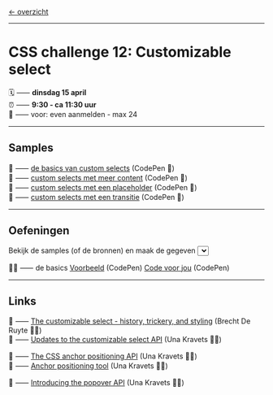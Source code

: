 [← overzicht](CHALLENGES.md)

---

# CSS challenge 12: Customizable select

🗓️ ⸺ **dinsdag 15 april**  
⏰ ⸺ **9:30 - ca 11:30 uur**   
🙋 ⸺ voor: even aanmelden - max 24   

---

## Samples

🎯 ⸺ [de basics van custom selects](https://codepen.io/shooft/pen/qEEWpdd) (CodePen 🎠)  
🎯 ⸺ [custom selects met meer content](https://codepen.io/shooft/pen/wBBwpWy) (CodePen 🎠)  
🎯 ⸺ [custom selects met een placeholder](https://codepen.io/shooft/pen/ZYYzvJd) (CodePen 🎠)  
🎯 ⸺ [custom selects met een transitie](https://codepen.io/shooft/pen/OPPLzmQ) (CodePen 🎠)  

---

## Oefeningen

Bekijk de samples (of de bronnen) en maak de gegeven <select>'s na.  


🧑‍💻 ⸺ de basics
<a href="https://codepen.io/shooft/full/dPPbbOK" target="_blank" rel="noopener noreferrer">Voorbeeld</a>
(CodePen)
<a href="https://codepen.io/shooft/pen/ZYYzvjz" target="_blank" rel="noopener noreferrer">Code voor jou</a>
(CodePen)  



---
 
## Links

🎯 ⸺ [The customizable select - history, trickery, and styling](https://utilitybend.com/blog/the-customizable-select-part-one-history-trickery-and-styling-the-select-with-css) (Brecht De Ruyte 🧑‍💻)   
🎯 ⸺ [Updates to the customizable select API](https://una.im/select-updates/) (Una Kravets 🧑‍💻)  

🎯 ⸺ [The CSS anchor positioning API](https://developer.chrome.com/docs/css-ui/anchor-positioning-api) (Una Kravets 🧑‍💻)  
🎯 ⸺ [Anchor positioning tool](https://chrome.dev/anchor-tool/) (Una Kravets 🧑‍💻)  

🎯 ⸺ [Introducing the popover API](https://developer.chrome.com/blog/introducing-popover-api/) (Una Kravets 🧑‍💻)  